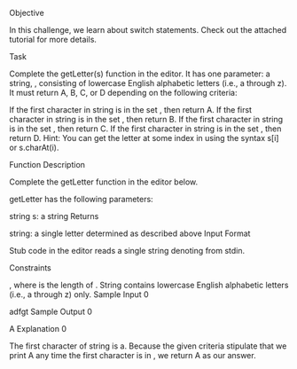 Objective

In this challenge, we learn about switch statements. Check out the attached tutorial for more details.

Task

Complete the getLetter(s) function in the editor. It has one parameter: a string, , consisting of lowercase English alphabetic letters (i.e., a through z). It must return A, B, C, or D depending on the following criteria:

If the first character in string  is in the set , then return A.
If the first character in string  is in the set , then return B.
If the first character in string  is in the set , then return C.
If the first character in string  is in the set , then return D.
Hint: You can get the letter at some index  in  using the syntax s[i] or s.charAt(i).

Function Description

Complete the getLetter function in the editor below.

getLetter has the following parameters:

string s: a string
Returns

string: a single letter determined as described above
Input Format

Stub code in the editor reads a single string denoting  from stdin.

Constraints

, where  is the length of .
String  contains lowercase English alphabetic letters (i.e., a through z) only.
Sample Input 0

adfgt
Sample Output 0

A
Explanation 0

The first character of string  is a. Because the given criteria stipulate that we print A any time the first character is in , we return A as our answer.
